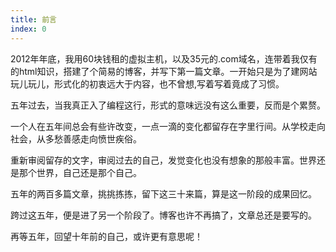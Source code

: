 ```yaml
---
title: 前言
index: 0
---
```


2012年年底，我用60块钱租的虚拟主机，以及35元的.com域名，连带着我仅有的html知识，搭建了个简易的博客，并写下第一篇文章。一开始只是为了建网站玩儿玩儿，形式化的初衷远大于内容，也不曾想,写着写着竟成了习惯。

五年过去，当我真正入了编程这行，形式的意味远没有这么重要，反而是个累赘。

一个人在五年间总会有些许改变，一点一滴的变化都留存在字里行间。从学校走向社会，从多愁善感走向愤世疾俗。

重新审阅留存的文字，审阅过去的自己，发觉变化也没有想象的那般丰富。世界还是那个世界，自己还是那个自己。

五年的两百多篇文章，挑挑拣拣，留下这三十来篇，算是这一阶段的成果回忆。

跨过这五年，便是进了另一个阶段了。博客也许不再搞了，文章总还是要写的。

再等五年，回望十年前的自己，或许更有意思呢！
